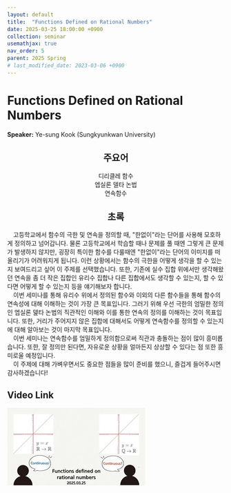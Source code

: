 ```yaml
---
layout: default
title:  "Functions Defined on Rational Numbers"
date: 2025-03-25 18:00:00 +0900
collection: seminar
usemathjax: true
nav_order: 5
parent: 2025 Spring
# last_modified_date: 2023-03-06 +0900
---
```

# Functions Defined on Rational Numbers

**Speaker:** Ye-sung Kook (Sungkyunkwan University) <br>
   
## <center> 주요어 </center>
<center>디리클레 함수</center>
<center>엡실론 델타 논법</center>
<center>연속함수</center>
   
## <center> 초록 </center>

&emsp;고등학교에서 함수의 극한 및 연속을 정의할 때, "한없이"라는 단어를 사용해 모호하게 정의하고 넘어갑니다. 물론 고등학교에서 학습할 때나 문제를 풀 때엔 그렇게 큰 문제가 발생하지 않지만, 굉장히 특이한 함수를 다룰때엔 "한없이"라는 단어의 이미지를 떠올리기가 어려워지게 됩니다. 이런 상황에서는 함수의 극한을 어떻게 생각을 할 수 있는지 보여드리고 싶어 이 주제를 선택했습니다. 또한, 기존에 실수 집합 위에서만 생각해왔던 연속을 좀 더 작은 집합인 유리수 집합나 다른 집합에서도 생각할 수 있는지, 할 수 있다면 어떻게 할 수 있는지 등을 얘기해보자 합니다.<br>
&emsp;이번 세미나를 통해 유리수 위에서 정의된 함수와 이외의 다른 함수들을 통해 함수의 연속성에 대해 이해하는 것이 가장 큰 목표입니다. 그러기 위해 우선 극한의 엄밀한 정의인 엡실론 덽타 논법의 직관적인 이해와 이를 통한 연속의 정의를 이해하는 것이 목표입니다. 또한, 거리가 주어지지 않은 집합에 대해서도 어떻게 연속함수를 정의할 수 있는지에 대해 알아보는 것이 마지막 목표입니다.<br>
&emsp;이번 세미나는 연속함수를 엄밀하게 정의함으로써 직관과 충돌하는 점이 많이 흥미롭습니다. 또한, 잘 정의만 된다면, 자유로운 상황을 얼마든지 상상할 수 있다는 점 또한 흥미로울 예정입니다.<br>
&emsp;이 주제에 대해 가벼우면서도 중요한 점들을 많이 준비를 했으니, 즐겁게 들어주시면 감사하겠습니다!<br>

## Video Link

[![Video Label](pictures/5_rational.jpg)](https://youtu.be/w-k4-go1aTE)

<!--## ## PDF Download
<a target='_blank' href='download/EulerLagrange.pdf'>Euler-Lagrange equation PPT</a>-->